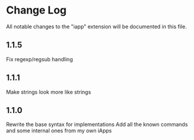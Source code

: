 # Change Log

All notable changes to the "iapp" extension will be documented in this file.

## 1.1.5
Fix regexp/regsub handling

## 1.1.1
Make strings look more like strings

## 1.1.0
Rewrite the base syntax for implementations
Add all the known commands and some internal ones from my own iApps
